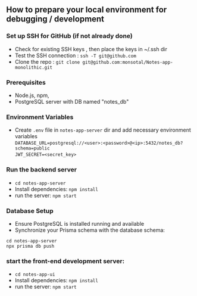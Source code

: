 ## How to prepare your local environment for debugging / development
### Set up SSH for GitHub (if not already done)
- Check for existing SSH keys , then place the keys in ~/.ssh dir
- Test the SSH connection : `ssh -T git@github.com`
- Clone the repo : `git clone git@github.com:monsotal/Notes-app-monolithic.git`

### Prerequisites
- Node.js, npm, 
- PostgreSQL server with DB named "notes_db"

### Environment Variables
- Create `.env` file in `notes-app-server` dir and add necessary environment variables  
`DATABASE_URL=postgresql://<user>:<password>@<ip>:5432/notes_db?schema=public`  
`JWT_SECRET=<secret_key>`

### Run the backend server 
- `cd notes-app-server`
- Install dependencies: `npm install`
- run the server: `npm start`

### Database Setup
- Ensure PostgreSQL is installed running and available
- Synchronize your Prisma schema with the database schema:

`cd notes-app-server`  
`npx prisma db push`

### start the front-end development server:

- `cd notes-app-ui`
- Install dependencies: `npm install`
- run the server: `npm start`